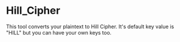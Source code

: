 # Hill_Cipher
This tool converts your plaintext to Hill Cipher. It's default key value is "HILL" but you can have your own keys too.
